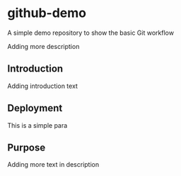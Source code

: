 # github-demo
A simple demo repository to show the basic Git workflow

Adding more description

## Introduction

Adding introduction text

## Deployment
This is a simple para 

## Purpose
Adding more text in description